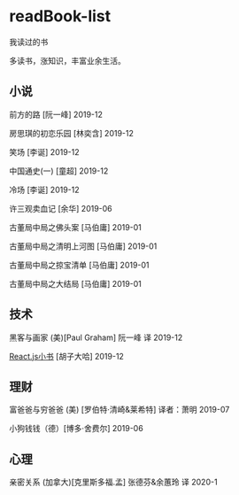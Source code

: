 # readBook-list
我读过的书

多读书，涨知识，丰富业余生活。

## 小说

前方的路 [阮一峰] 2019-12

房思琪的初恋乐园 [林奕含] 2019-12

笑场 [李诞] 2019-12

中国通史(一) [童超] 2019-12

冷场 [李诞] 2019-12

许三观卖血记 [余华] 2019-06

古董局中局之佛头案 [马伯庸] 2019-01

古董局中局之清明上河图 [马伯庸] 2019-01

古董局中局之掠宝清单 [马伯庸] 2019-01

古董局中局之大结局 [马伯庸] 2019-01

## 技术
黑客与画家 (美)[Paul Graham] 阮一峰 译 2019-12

[React.js小书](http://huziketang.mangojuice.top/books/react/) [胡子大哈] 2019-12


## 理财

富爸爸与穷爸爸 (美) [罗伯特·清崎&莱希特] 译者：萧明 2019-07

小狗钱钱（德）[博多·舍费尔] 2019-06

## 心理

亲密关系 (加拿大)[克里斯多福.孟] 张德芬&余蕙玲 译 2020-1
